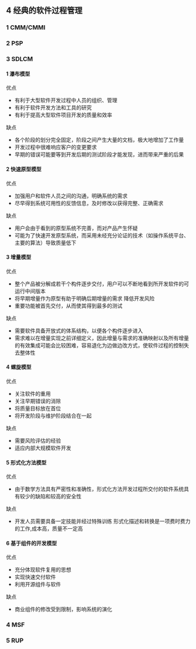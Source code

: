 ## 4 经典的软件过程管理

### 1 CMM/CMMI



### 2 PSP



### 3 SDLCM

#### 1 瀑布模型

优点
- 有利于大型软件开发过程中人员的组织、管理
- 有利于软件开发方法和工具的研究
- 有利于提高大型软件项目开发的质量和效率

缺点
- 各个阶段的划分完全固定，阶段之间产生大量的文档，极大地增加了工作量
- 开发过程中很难响应客户的变更要求
- 早期的错误可能要等到开发后期的测试阶段才能发现，进而带来严重的后果

#### 2 快速原型模型

优点
- 加强用户和软件人员之间的沟通，明确系统的需求
- 尽早得到系统可用性的反馈信息，及时修改以获得完整、正确需求

缺点
- 用户会由于看到的原型系统不完善，而对产品产生怀疑
- 可能为了快速开发原型系统，而采用未经充分论证的技术（如操作系统平台、主要的算法）导致质量低下

#### 3 增量模型

优点
- 整个产品被分解成若干个构件逐步交付，用户可以不断地看到所开发软件的可运行中间版本
- 将早期增量作为原型有助于明确后期增量的需求
降低开发风险
- 重要功能被首先交付，从而使其得到最多的测试

缺点
- 需要软件具备开放式的体系结构，以便各个构件逐步进入
- 需求难以在增量实现之前详细定义，因此增量与需求的准确映射以及所有增量的有效集成可能会比较困难，容易退化为边做边改方式，使软件过程的控制失去整体性

#### 4 螺旋模型

优点
- 关注软件的重用
- 关注早期错误的消除
- 将质量目标放在首位
- 将开发阶段与维护阶段结合在一起

缺点
- 需要风险评估的经验
- 适应内部大规模软件开发

#### 5 形式化方法模型

优点
- 由于数学方法具有严密性和准确性，形式化方法开发过程所交付的软件系统具有较少的缺陷和较高的安全性

缺点
- 开发人员需要具备一定技能并经过特殊训练
形式化描述和转换是一项费时费力的工作,成本高，质量不一定高

#### 6 基于组件的开发模型

优点
- 充分体现软件复用的思想
- 实现快速交付软件
- 利用开源组件与软件

缺点
- 商业组件的修改受到限制，影响系统的演化

### 4 MSF



### 5 RUP


